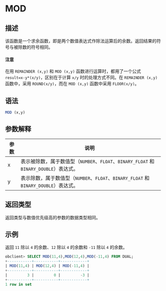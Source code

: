 # MOD

## 描述

该函数是一个求余函数，即是两个数值表达式作除法运算后的余数。返回结果的符号与被除数的符号相同。

  <main id="notice" type='notice'>
    <h4>注意</h4>
    <p>在用 <code>REMAINDER (x,y)</code> 和 <code>MOD (x,y)</code> 函数进行运算时，都用了一个公式 <code>result=x-y*(x/y)</code>，区别在于计算 <code>x/y</code> 时的处理方式不同。在 <code>REMAINDER (x,y)</code> 函数中，采用 <code>ROUND(x/y)</code>，而在 <code>MOD (x,y)</code> 函数中采用 <code>FLOOR(x/y)</code>。</p>
  </main>

## 语法

```sql
MOD (x,y)
```

## 参数解释

| 参数 |                                 说明                                 |
|----|--------------------------------------------------------------------|
| x  | 表示被除数，属于数值型（`NUMBER`、`FLOAT`、`BINARY_FLOAT` 和 `BINARY_DOUBLE`）表达式。 |
| y  | 表示除数，属于数值型（`NUMBER`、`FLOAT`、`BINARY_FLOAT` 和 `BINARY_DOUBLE`）表达式。  |

## 返回类型

返回类型与数值优先级高的参数的数据类型相同。

## 示例

返回 `11` 除以 `4` 的余数、`12` 除以 `4` 的余数和 `-11` 除以 `4` 的余数。

```sql
obclient> SELECT MOD(11,4),MOD(12,4),MOD(-11,4) FROM DUAL;
+-----------+-----------+------------+
| MOD(11,4) | MOD(12,4) | MOD(-11,4) |
+-----------+-----------+------------+
|         3 |         0 |         -3 |
+-----------+-----------+------------+
1 row in set
```
